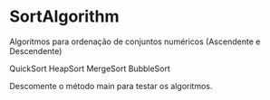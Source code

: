 # SortAlgorithm
Algoritmos para ordenação de conjuntos numéricos (Ascendente e Descendente) 

QuickSort
HeapSort
MergeSort
BubbleSort

Descomente o método main para testar os algoritmos.
